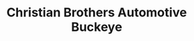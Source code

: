 ---
title: "Christian Brothers Automotive Buckeye"
url: /buckeye/christian-brothers-automotive-buckeye/
shop: car repair
---